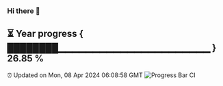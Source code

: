 ### Hi there 👋
⏳ Year progress { ████████▁▁▁▁▁▁▁▁▁▁▁▁▁▁▁▁▁▁▁▁▁▁ } 26.85 %
---
⏰ Updated on Mon, 08 Apr 2024 06:08:58 GMT
![Progress Bar CI](https://github.com/Moyi321/Moyi321/workflows/Progress%20Bar%20CI/badge.svg)
